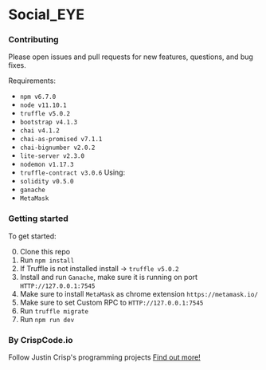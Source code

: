 # Social_EYE

### Contributing

Please open issues and pull requests for new features, questions, and bug fixes.

Requirements:

- `npm v6.7.0`
- `node v11.10.1`
- `truffle v5.0.2`
- `bootstrap v4.1.3`
- `chai v4.1.2`
- `chai-as-promised v7.1.1`
- `chai-bignumber v2.0.2`
- `lite-server v2.3.0`
- `nodemon v1.17.3`
- `truffle-contract v3.0.6`
Using:
- `solidity v0.5.0`
- `ganache`
- `MetaMask`

### Getting started
To get started:

0. Clone this repo
0. Run `npm install`
0. If Truffle is not installed install -> `truffle v5.0.2`
0. Install and run `Ganache`, make sure it is running on port `HTTP://127.0.0.1:7545`
0. Make sure to install `MetaMask` as chrome extension `https://metamask.io/`
0. Make sure to set Custom RPC to `HTTP://127.0.0.1:7545` 
0. Run `truffle migrate`
0. Run `npm run dev`



### By CrispCode.io 

Follow Justin Crisp's programming projects [Find out more!](https://www.crispcode.io/)